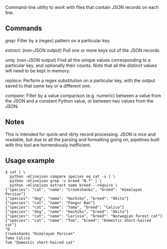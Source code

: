 Command-line utility to work with files that contain JSON records on each line.

Commands
--------

*grep*:
Filter by a (regex) pattern on a particular key.

*extract*:
(non-JSON output)
Pull one or more keys out of the JSON records.

*uniq*:
(non-JSON output)
Find all the unique values corresponding to a particular key, and optionally
their counts. Note that all the distinct values will need to be kept in
memory.

*replace*:
Perform a regex substitution on a particular key, with the output saved to
that same key or a different one.

*compare*:
Filter by a value comparison (e.g. numeric) between a value from the JSON and
a constant Python value, or between two values from the JSON.

Notes
-----
This is intended for quick-and-dirty record processing. JSON is nice and
readable, but due to all the parsing and formatting going on, pipelines built
with this tool are horrendously inefficient.

Usage example
-------------

```
$ cat | \
  python -mlinejson compare species eq cat -s | \
  python -mlinejson grep -v breed "N.*" | \
  python -mlinejson extract name breed --require \
{"species": "cat", "name": "Crookshanks", "breed": "Himalayan Persian"}
{"species": "dog", "name": "Hachiko", "breed": "Akita"}
{"species": "cat", "name": "Pangur Ban"}
{"species": "cat", "name": "Tama", "breed": "Calico"}
{"species": "dog", "name": "Hachiko", "breed": "Akita"}
{"species": "cat", "name": "Larissa", "breed": "Norwegian forest cat"}
{"species": "cat", "name": "Tom", "breed": "Domestic short-haired cat"}
^D
Crookshanks "Himalayan Persian"
Tama Calico
Tom "Domestic short-haired cat"
```
